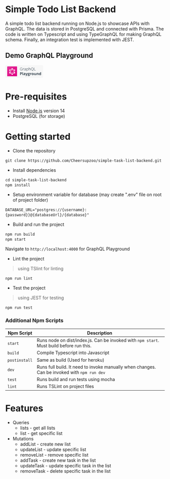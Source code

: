 # Simple Todo List Backend
A simple todo list backend running on Node.js to showcase APIs with GraphQL. The data is stored in PostgreSQL and connected with Prisma. The code is written on Typescript and using TypeGraphQL for making GraphQL schema. Finally, an integration test is implemented with JEST.

## Demo GraphQL Playground
[<img width="120" src="./assets/GraphQLPlaygroundButton.png"/>](https://simple-todo-list-999.herokuapp.com/)

# Pre-requisites
- Install [Node.js](https://nodejs.org/en/) version 14
- PostgreSQL (for storage)
  

# Getting started
- Clone the repository
```
git clone https://github.com/Cheersupzoo/simple-task-list-backend.git
```
- Install dependencies
```
cd simple-task-list-backend
npm install
```
- Setup environment variable for database (may create ".env" file on root of project folder)
```
DATABASE_URL="postgres://{username}:{password}}@{databaseUrl}/{database}"
```

- Build and run the project
```
npm run build
npm start
```
  Navigate to `http://localhost:4000` for GraphQL Playground

- Lint the project
> using TSlint for linting
```
npm run lint
```

- Test the project
> using JEST for testing
```
npm run test
```

### Additional Npm Scripts

| Npm Script    | Description                                                                                 |
| ------------- | ------------------------------------------------------------------------------------------- |
| `start`       | Runs node on dist/index.js. Can be invoked with `npm start`. Must build before run this.    |
| `build`       | Compile Typescript into Javascript                                                          |
| `postinstall` | Same as build (Used for heroku)                                                             |
| `dev`         | Runs full build. It need to invoke manually when changes. Can be invoked with `npm run dev` |
| `test`        | Runs build and run tests using mocha                                                        |
| `lint`        | Runs TSLint on project files                                                                |


# Features
- Queries
  - lists - get all lists
  - list - get specific list
- Mutations
  - addList - create new list
  - updateList - update specific list
  - removeList - remove specific list
  - addTask - create new task in the list
  - updateTask - update specific task in the list
  - removeTask - delete specific task in the list